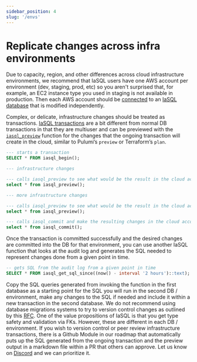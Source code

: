 ```yaml
---
sidebar_position: 4
slug: '/envs'
---
```


# Replicate changes across infra environments

Due to capacity, region, and other differences across cloud infrastructure environments, we recommend that IaSQL users have one AWS account per environment (dev, staging, prod, etc) so you aren't surprised that, for example, an EC2 instance type you used in staging is not available in production. Then each AWS account should be [connected](./aws.mdx) to an [IaSQL database](../concepts/db.md) that is modified independently.

Complex, or delicate, infrastructure changes should be treated as transactions. [IaSQL transactions](../concepts/transaction.md) are a bit different from normal DB transactions in that they are multiuser and can be previewed with the [`iasql_preview`](../modules/builtin/iasql_functions.md) function for the changes that the ongoing transaction will create in the cloud, similar to Pulumi’s `preview` or Terraform’s `plan`.

```sql
--- starts a transaction
SELECT * FROM iasql_begin();

--- infrastructure changes

--- calls iasql_preview to see what would be the result in the cloud account
select * from iasql_preview();

--- more infrastructure changes

--- calls iasql_preview to see what would be the result in the cloud account
select * from iasql_preview();

--- calls iasql_commit and make the resulting changes in the cloud account
select * from iasql_commit();
```

Once the transaction is committed successfully and the desired changes are committed into the DB for that environment, you can use another IaSQL function that looks at the audit log and generates the SQL needed to represent changes done from a given point in time.

```sql
-- gets SQL from the audit log from a given point in time
SELECT * FROM iasql_get_sql_since((now() - interval '2 hours')::text);
```

Copy the SQL queries generated from invoking the function in the first database as a starting point for the SQL you will run in the second DB / environment, make any changes to the SQL if needed and include it within a new transaction in the second database. We do not recommend using database migrations systems to try to version control changes as outlined by this [RFC](https://github.com/iasql/iasql/blob/main/rfcs/006%20-%20Replicate%20changes%20between%20staging%20and%20prod%20RFC.md). One of the value propositions of IaSQL is that you get type safety and validation via FKs. However, these are different in each DB / environment. If you wish to version control or peer review infrastructure transactions, there is a Github Module in our roadmap that automatically puts up the SQL generated from the ongoing transaction and the preview output in a markdown file within a PR that others can approve. Let us know on [Discord](https://discord.iasql.com) and we can prioritize it.